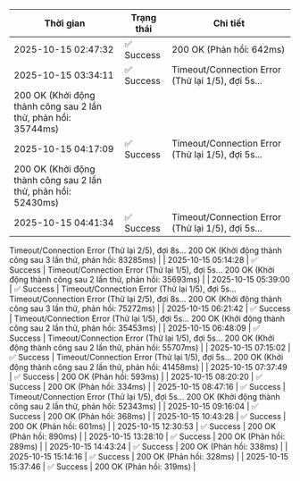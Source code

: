 | Thời gian | Trạng thái | Chi tiết |
|---|---|---|
| 2025-10-15 02:47:32 | ✅ Success | 200 OK (Phản hồi: 642ms) |
| 2025-10-15 03:34:11 | ✅ Success | Timeout/Connection Error (Thử lại 1/5), đợi 5s...
200 OK (Khởi động thành công sau 2 lần thử, phản hồi: 35744ms) |
| 2025-10-15 04:17:09 | ✅ Success | Timeout/Connection Error (Thử lại 1/5), đợi 5s...
200 OK (Khởi động thành công sau 2 lần thử, phản hồi: 52430ms) |
| 2025-10-15 04:41:34 | ✅ Success | Timeout/Connection Error (Thử lại 1/5), đợi 5s...
Timeout/Connection Error (Thử lại 2/5), đợi 8s...
200 OK (Khởi động thành công sau 3 lần thử, phản hồi: 83285ms) |
| 2025-10-15 05:14:28 | ✅ Success | Timeout/Connection Error (Thử lại 1/5), đợi 5s...
200 OK (Khởi động thành công sau 2 lần thử, phản hồi: 35693ms) |
| 2025-10-15 05:39:00 | ✅ Success | Timeout/Connection Error (Thử lại 1/5), đợi 5s...
Timeout/Connection Error (Thử lại 2/5), đợi 8s...
200 OK (Khởi động thành công sau 3 lần thử, phản hồi: 75272ms) |
| 2025-10-15 06:21:42 | ✅ Success | Timeout/Connection Error (Thử lại 1/5), đợi 5s...
200 OK (Khởi động thành công sau 2 lần thử, phản hồi: 35453ms) |
| 2025-10-15 06:48:09 | ✅ Success | Timeout/Connection Error (Thử lại 1/5), đợi 5s...
200 OK (Khởi động thành công sau 2 lần thử, phản hồi: 55707ms) |
| 2025-10-15 07:15:02 | ✅ Success | Timeout/Connection Error (Thử lại 1/5), đợi 5s...
200 OK (Khởi động thành công sau 2 lần thử, phản hồi: 41458ms) |
| 2025-10-15 07:37:49 | ✅ Success | 200 OK (Phản hồi: 593ms) |
| 2025-10-15 08:20:20 | ✅ Success | 200 OK (Phản hồi: 334ms) |
| 2025-10-15 08:47:16 | ✅ Success | Timeout/Connection Error (Thử lại 1/5), đợi 5s...
200 OK (Khởi động thành công sau 2 lần thử, phản hồi: 52343ms) |
| 2025-10-15 09:16:04 | ✅ Success | 200 OK (Phản hồi: 368ms) |
| 2025-10-15 10:43:28 | ✅ Success | 200 OK (Phản hồi: 601ms) |
| 2025-10-15 12:30:53 | ✅ Success | 200 OK (Phản hồi: 890ms) |
| 2025-10-15 13:28:10 | ✅ Success | 200 OK (Phản hồi: 289ms) |
| 2025-10-15 14:43:24 | ✅ Success | 200 OK (Phản hồi: 338ms) |
| 2025-10-15 15:14:16 | ✅ Success | 200 OK (Phản hồi: 328ms) |
| 2025-10-15 15:37:46 | ✅ Success | 200 OK (Phản hồi: 319ms) |
